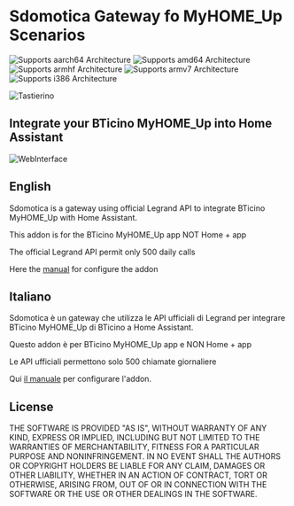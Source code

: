 # Sdomotica Gateway fo MyHOME_Up Scenarios

![Supports aarch64 Architecture][aarch64-shield] ![Supports amd64 Architecture][amd64-shield] ![Supports armhf Architecture][armhf-shield] ![Supports armv7 Architecture][armv7-shield] ![Supports i386 Architecture][i386-shield]

![Tastierino][tastiera]

## Integrate your BTicino MyHOME_Up into Home Assistant

![WebInterface][webinterface]

## English
Sdomotica is a gateway using official Legrand API to integrate BTicino MyHOME_Up with Home Assistant.

This addon is for the BTicino MyHOME_Up app NOT Home +  app

The official Legrand API permit only 500 daily calls

Here the [manual][manuale] for configure the addon

## Italiano
Sdomotica è un gateway che utilizza le API ufficiali di Legrand per integrare BTicino MyHOME_Up di BTicino a Home Assistant.

Questo addon è per BTicino MyHOME_Up app e NON Home +  app

Le API ufficiali permettono solo 500 chiamate giornaliere

Qui [il manuale][manuale] per configurare l'addon.


## License

THE SOFTWARE IS PROVIDED "AS IS", WITHOUT WARRANTY OF ANY KIND, EXPRESS OR
IMPLIED, INCLUDING BUT NOT LIMITED TO THE WARRANTIES OF MERCHANTABILITY,
FITNESS FOR A PARTICULAR PURPOSE AND NONINFRINGEMENT. IN NO EVENT SHALL THE
AUTHORS OR COPYRIGHT HOLDERS BE LIABLE FOR ANY CLAIM, DAMAGES OR OTHER
LIABILITY, WHETHER IN AN ACTION OF CONTRACT, TORT OR OTHERWISE, ARISING FROM,
OUT OF OR IN CONNECTION WITH THE SOFTWARE OR THE USE OR OTHER DEALINGS IN THE
SOFTWARE.

[aarch64-shield]: https://img.shields.io/badge/aarch64-yes-green.svg
[amd64-shield]: https://img.shields.io/badge/amd64-no-green.svg
[armhf-shield]: https://img.shields.io/badge/armhf-yes-green.svg
[armv7-shield]: https://img.shields.io/badge/armv7-yes-green.svg
[i386-shield]: https://img.shields.io/badge/i386-no-green.svg
[manuale]: http://www.sdomotica.com/gateway2/Addon_Sdomotica_MyHOME_Up.pdf
[webinterface]: http://www.sdomotica.com/gateway2/myhomeupwebinterface.jpg
[tastiera]: http://www.sdomotica.com/gateway2/myhomeup.png
